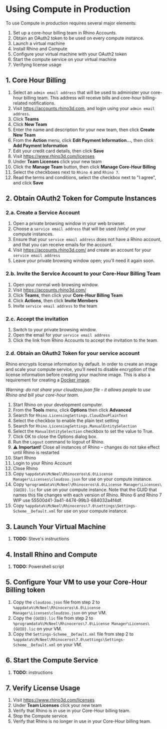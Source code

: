 # Using Compute in Production

To use Compute in production requires several major elements:

1. Set up a core-hour billing team in Rhino Accounts.
1. Obtain an OAuth2 token to be used on every compute instance.
1. Launch a virtual machine
1. Install Rhino and Compute
1. Configure your virtual machine with your OAuth2 token
1. Start the compute service on your virtual machine
1. Verifying license usage

## 1. Core Hour Billing

1. Select an `admin email address` that will be used to administer your core-hour billing team. This address will receive bills and core-hour billing-related notifications.
1. Visit https://accounts.rhino3d.com, and login using your `admin email address`.
1. Click **Teams**
1. Click **New Team**
1. Enter the name and description for your new team, then click **Create New Team**
1. From the **Action** menu, click **Edit Payment Information...**, then click **Add Payment Information**
1. Edit your credit card details, then click **Save**
1. Visit https://www.rhino3d.com/licenses
1. Under **Team Licenses** click your new team
1. Click the **Manage Team** button, then click **Manage Core-Hour Billing**
1. Select the checkboxes next to `Rhino 6` and `Rhino 7`.
1. Read the terms and conditions, select the checkbox next to "I agree", and click **Save**

## 2. Obtain OAuth2 Token for Compute Instances

### 2.a. Create a Service Account

1. Open a private browsing window in your web browser.
1. Choose a `service email address` that will be used /only/ on your compute instances.
1. Ensure that your `service email address` does not have a Rhino account, and that you can receive emails for the account.
1. Visit https://accounts.rhino3d.com/ and create an account for your `service email address`
1. Leave your private browsing window open; you'll need it again soon.

### 2.b. Invite the Service Account to your Core-Hour Billing Team

1. Open your normal web browsing window.
1. Visit https://accounts.rhino3d.com/
1. Click **Teams**, then click your **Core-Hour Billing Team**
1. Click **Actions**, then click **Invite Members**
1. Invite `service email address` to the team

### 2.c. Accept the invitation

1. Switch to your private browsing window.
1. Open the email for your `service email address`
1. Click the link from Rhino Accounts to accept the invitation to the team.

### 2.d. Obtain an OAuth2 Token for your service account

Rhino encrypts license information by default. In order to create an image and scale your compute service, you'll need to disable encryption of the license information before creating your machine image. This is also a requirement for creating a [Docker image](../Dockerfile).

*Warning: do not share your cloudzoo.json file - it allows people to use Rhino and bill your core-hour team.*

1. Start Rhino on your development computer.
1. From the **Tools** menu, click **Options** then click **Advanced**
1. Search for `Rhino.LicensingSettings.CloudZooPlainText`
1. Select the checkbox to enable the plain text setting
1. Search for `Rhino.LicensingSettings.ManualEntitySelection`
1. Select the `ManualEntitySelection` checkbox to set the value to True. 
1. Click OK to close the Options dialog box.
1. Run the `Logout` command to logout of Rhino. 
1. ⚠️ **Important!** Close all instances of Rhino – changes do not take effect until Rhino is restarted
1. Start Rhino
1. Login to your Rhino Account
1. Close Rhino
1. Copy `%appdata%\McNeel\Rhinoceros\6.0\License Manager\Licenses\cloudzoo.json` for use on your compute instance.
1. Copy `%programdata%\McNeel\Rhinoceros\6.0\License Manager\Licenses\{GUID}.lic` for use on your compute instance. Note that the GUID that names this file changes with each version of Rhino. Rhino 6 and Rhino 7 WIP use 55500d41-3a41-4474-99b3-684032a4f4df.
1. Copy `%appdata%\McNeel\Rhinoceros\7.0\settings\Settings-Scheme__Default.xml` for use on your compute instance.

## 3. Launch Your Virtual Machine

1. **TODO:** Steve's instructions

## 4. Install Rhino and Compute

1. **TODO:** Powershell script

## 5. Configure Your VM to use your Core-Hour Billing token

1. Copy the `cloudzoo.json` file from step 2 to `%appdata%\McNeel\Rhinoceros\6.0\License Manager\Licenses\cloudzoo.json` on your VM.
1. Copy the `{GUID}.lic` file from step 2 to `%programdata%\McNeel\Rhinoceros\7.0\License Manager\Licenses\{GUID}.lic` on your VM.
1. Copy the `Settings-Scheme__Default.xml` file from step 2 to `%appdata%\McNeel\Rhinoceros\7.0\settings\Settings-Scheme__Default.xml` on your VM.

## 6. Start the Compute Service

1. **TODO:** instructions

## 7. Verify License Usage

1. Visit https://www.rhino3d.com/licenses
1. Under **Team Licenses** click your new team
1. Verify that Rhino is in use in your Core-Hour billing team.
1. Stop the Compute service.
1. Verify that Rhino is no longer in use in your Core-Hour billing team.
